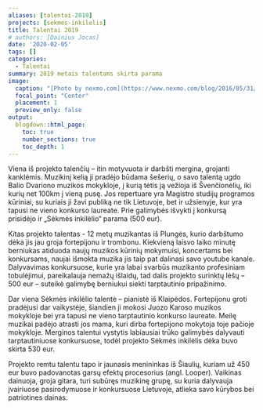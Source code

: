 ```yaml
---
aliases: [talentai-2019]
projects: [sekmes-inkilelis]
title: Talentai 2019
# authors: [Dainius Jocas]
date: '2020-02-05'
tags: []
categories:
  - Talentai
summary: 2019 metais talentams skirta parama
image:
  caption: "[Photo by nexmo.com](https://www.nexmo.com/blog/2016/05/31/building-sms-google-sheets-application-aws-lambda-dr)"
  focal_point: "Center"
  placement: 1
  preview_only: false
output:
  blogdown::html_page:
    toc: true
    number_sections: true
    toc_depth: 1
---
```

<p>Viena iš projekto talenčių – itin motyvuota ir darbšti mergina, grojanti kanklėmis. Muzikinį kelią ji pradėjo būdama šešerių,  o savo talentą ugdo Balio Dvariono muzikos mokykloje, į kurią tėtis ją vežioja iš Švenčionėlių, iki kurių net 100km į vieną pusę. Jos repertuare yra Magistro studijų programos kūriniai, su kuriais ji žavi publiką ne tik Lietuvoje, bet ir užsienyje, kur yra tapusi ne vieno konkurso laureate. Prie galimybės išvykti į konkursą prisidėjo ir „Sėkmės inkilėlio“ parama  (500 eur).</p>
<p>Kitas projekto talentas -  12 metų muzikantas iš Plungės, kurio darbštumo dėka jis jau groja fortepijonu  ir trombonu.  Kiekvieną laisvo laiko minutę berniukas atiduoda naujų muzikos kūrinių  mokymuisi, koncertams bei konkursams,  naujai išmokta muzika jis taip pat dalinasi savo youtube kanale. Dalyvavimas konkursuose, kurie yra labai svarbūs muzikanto profesiniam tobulėjimui, pareikalauja nemažų išlaidų, tad dalis projekto surinktų lėšų – 500 eur – suteikė galimybę berniukui siekti tarptautinio pripažinimo. </p>
<p>Dar viena Sėkmės inkilėlio talentė – pianistė iš Klaipėdos. Fortepijonu groti pradėjusi dar vaikystėje, šiandien ji mokosi Juozo Karoso muzikos mokykloje bei yra tapusi ne vieno tarptautinio konkurso laureate. Meilę muzikai padėjo atrasti jos mama, kuri dirba fortepijono mokytoja toje pačioje mokykloje. Merginos talentui vystytis labiausiai trūko galimybės dalyvauti tarptautiniuose konkursuose, todėl  projekto Sėkmės inkilėlis dėka buvo skirta 530 eur. </p>
Projekto remtu talentu tapo ir jaunasis menininkas iš Šiaulių, kuriam už 450 eur buvo padovanotas  garsų efektų procesorius (angl. Looper). Vaikinas dainuoja, groja gitara, turi subūręs muzikinę grupę, su kuria dalyvauja įvairiuose pasirodymuose ir konkursuose Lietuvoje, atlieka savo kūrybos bei patriotines dainas.

